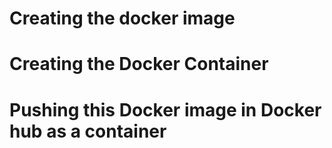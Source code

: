 # Creating the docker image 
# Creating the Docker Container
# Pushing this Docker image in Docker hub as a container